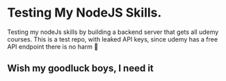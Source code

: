 # Testing My NodeJS Skills.

Testing my nodeJs skills by building a backend server that gets all udemy courses. This is a test repo, with leaked API keys, since udemy has a free API endpoint there is no harm 🤗
## Wish my goodluck boys, I need it
